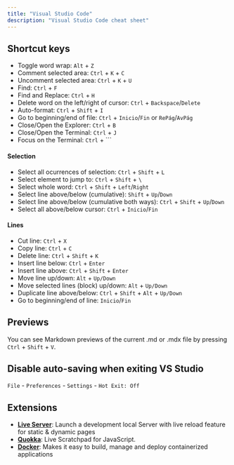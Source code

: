 ```yaml
---
title: "Visual Studio Code"
description: "Visual Studio Code cheat sheet"
---
```


## Shortcut keys

- Toggle word wrap: `Alt` + `Z`
- Comment selected area: `Ctrl` + `K` + `C`
- Uncomment selected area: `Ctrl` + `K` + `U`
- Find: `Ctrl` + `F`
- Find and Replace: `Ctrl` + `H`
- Delete word on the left/right of cursor: `Ctrl` + `Backspace`/`Delete`
- Auto-format: `Ctrl` + `Shift` + `I`
- Go to beginning/end of file: `Ctrl` + `Inicio`/`Fin` or `RePág`/`AvPág`
- Close/Open the Explorer: `Ctrl` + `B`
- Close/Open the Terminal: `Ctrl` + `J`
- Focus on the Terminal: `Ctrl` + `\``

#### Selection
- Select all ocurrences of selection: `Ctrl` + `Shift` + `L`
- Select element to jump to: `Ctrl` + `Shift` + `\`
- Select whole word: `Ctrl` + `Shift` + `Left`/`Right`
- Select line above/below (cumulative): `Shift` + `Up`/`Down`
- Select line above/below (cumulative both ways): `Ctrl` + `Shift` + `Up`/`Down`
- Select all above/below cursor: `Ctrl` + `Inicio`/`Fin`

#### Lines
- Cut line: `Ctrl` + `X`
- Copy line: `Ctrl` + `C`
- Delete line: `Ctrl` + `Shift` + `K`
- Insert line below: `Ctrl` + `Enter`
- Insert line above: `Ctrl` + `Shift` + `Enter`
- Move line up/down: `Alt` + `Up/Down`
- Move selected lines (block) up/down: `Alt` + `Up/Down`
- Duplicate line above/below: `Ctrl` + `Shift` + `Alt` + `Up/Down`
- Go to beginning/end of line: `Inicio`/`Fin`

## Previews

You can see Markdown previews of the current .md or .mdx file by pressing `Ctrl` + `Shift` + `V`.

## Disable auto-saving when exiting VS Studio
`File` - `Preferences` - `Settings` - `Hot Exit: Off`

## Extensions

- **[Live Server](https://marketplace.visualstudio.com/items?itemName=ritwickdey.LiveServer)**: Launch a development local Server with live reload feature for static & dynamic pages
- **[Quokka](https://marketplace.visualstudio.com/items?itemName=WallabyJs.quokka-vscode#overview)**: Live Scratchpad for JavaScript.
- **[Docker](https://marketplace.visualstudio.com/items?itemName=ms-azuretools.vscode-docker#overview)**: Makes it easy to build, manage and deploy containerized applications
